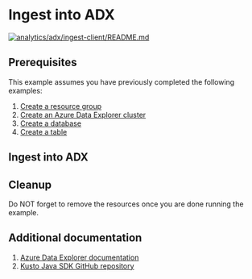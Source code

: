 
# Ingest into ADX

[![analytics/adx/ingest-client/README.md](https://github.com/Azure-Samples/java-on-azure-examples/actions/workflows/analytics_adx_ingest-client_README_md.yml/badge.svg)](https://github.com/Azure-Samples/java-on-azure-examples/actions/workflows/analytics_adx_ingest-client_README_md.yml)

## Prerequisites

This example assumes you have previously completed the following examples:

1. [Create a resource group](../../../general/group/create/README.md)
1. [Create an Azure Data Explorer cluster](../create/README.md)
1. [Create a database](../create-database/README.md)
1. [Create a table](../create-table/README.md)

## Ingest into ADX

<!-- workflow.include(../create-table/README.md) -->

## Cleanup

Do NOT forget to remove the resources once you are done running the example.

## Additional documentation

1. [Azure Data Explorer documentation](https://docs.microsoft.com/azure/data-explorer/README.md)
1. [Kusto Java SDK GitHub repository](https://github.com/Azure/azure-kusto-java)
